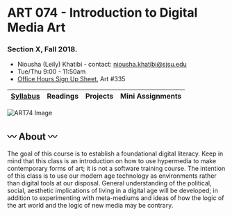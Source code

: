 # ART 074 - Introduction to Digital Media Art
### Section X, Fall 2018.

+ Niousha (Leily) Khatibi - contact: [niousha.khatibi@sjsu.edu]()
+ Tue/Thu 9:00 - 11:50am
+ [Office Hours Sign Up Sheet](), Art #335

| [Syllabus](https://github.com/fewnew/art74-fall2018/blob/master/syllabus.md) | Readings | Projects | Mini Assignments |
| -------- | -------- | -------- | ---------------- |


![ART74 Image](https://i.imgur.com/ozHfRnK.gif)

## :wavy_dash: About :wavy_dash:
The goal of this course is to establish a foundational digital literacy. Keep in mind that this class is an introduction on how to use hypermedia to make contemporary forms of art; it is not a software training course. The intention of this class is to use our modern age technology as environments rather than digital tools at our disposal. General understanding of the political, social, aesthetic implications of living in a digital age will be developed; in addition to experimenting with meta-mediums and ideas of how the logic of the art world and the logic of new media may be contrary.
